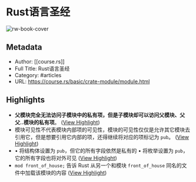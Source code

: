# Rust语言圣经

![rw-book-cover](https://readwise-assets.s3.amazonaws.com/static/images/article2.74d541386bbf.png)

## Metadata
- Author: [[course.rs]]
- Full Title: Rust语言圣经
- Category: #articles
- URL: https://course.rs/basic/crate-module/module.html

## Highlights
- **父模块完全无法访问子模块中的私有项，但是子模块却可以访问父模块、父父..模块的私有项**。 ([View Highlight](https://read.readwise.io/read/01gpj0vmnpp62ncz9mknhbt5m0))
- 模块可见性不代表模块内部项的可见性，模块的可见性仅仅是允许其它模块去引用它，但是想要引用它内部的项，还得继续将对应的项标记为 `pub`。 ([View Highlight](https://read.readwise.io/read/01gpj0z8zbqg1cg4ceap7j1vkf))
- • 将结构体设置为 `pub`，但它的所有字段依然是私有的
  • 将枚举设置为 `pub`，它的所有字段也将对外可见 ([View Highlight](https://read.readwise.io/read/01gpj6cfy1hcm37ag47nqx5fd5))
- `mod front_of_house;` 告诉 Rust 从另一个和模块 `front_of_house` 同名的文件中加载该模块的内容 ([View Highlight](https://read.readwise.io/read/01gpj6sb52zhpypzp4mw0j1thk))
